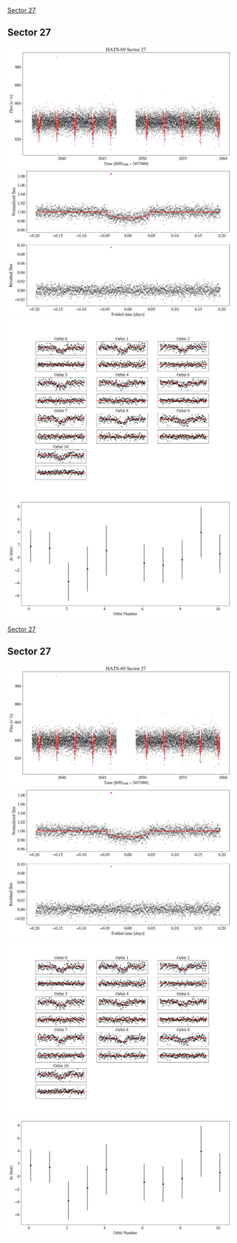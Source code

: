 [Sector 27](#sector27)

<a name = "sector27"></a>
## Sector 27
![alt text](/tt/HATS-69_Sector_27/HATS-69_Sector_27_a_TimeSeries.png)
![alt text](/tt/HATS-69_Sector_27/HATS-69_Sector_27_b_FoldedLightCurve.png)
![alt text](/tt/HATS-69_Sector_27/HATS-69_Sector_27_b_IndividualTransitsWithFit.png)
![alt text](/tt/HATS-69_Sector_27/HATS-69_Sector_27_c_TimingResiduals.png)

[Sector 27](#sector27)

<a name = "sector27"></a>
## Sector 27
![alt text](/tt/HATS-69_Sector_27/HATS-69_Sector_27_a_TimeSeries.png)
![alt text](/tt/HATS-69_Sector_27/HATS-69_Sector_27_b_FoldedLightCurve.png)
![alt text](/tt/HATS-69_Sector_27/HATS-69_Sector_27_b_IndividualTransitsWithFit.png)
![alt text](/tt/HATS-69_Sector_27/HATS-69_Sector_27_c_TimingResiduals.png)

